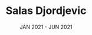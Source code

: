 ---
title: Salas Djordjevic
role: Fullstack
date: JAN 2021 - JUN 2021
description: Worked on a WordPress website for reserving tours in Portugal. Created the custom WordPress plugins and widgets used inside the Elementor web builder and went through the source code for some of the plugins we use to integrate them with the design and flow the designer envisioned.
stack: [Angular]
---